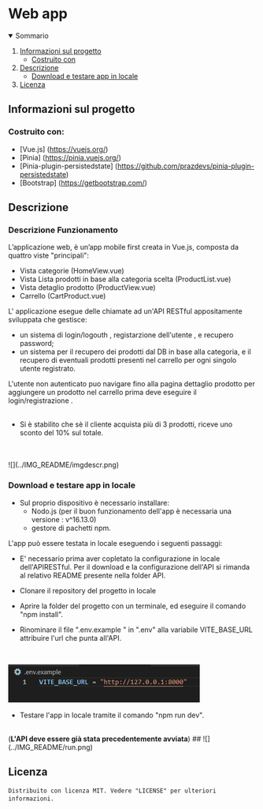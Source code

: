 <h1 algin="center">Web app</h1>

<details open="open">
  <summary>Sommario</summary>
  <ol>
    <li>
      <a href="#informazioni-sul-progetto">Informazioni sul progetto</a>
      <ul>
        <li><a href="#costruito-con">Costruito con</a></li>
      </ul>
    </li>
   <li><a href="#descrizione">Descrizione</a>
     <ul>
        <li><a href="#Download-e-testare-app-in-locale">Download e testare app in locale</a></li>
      </ul>
    </li>
   <li><a href="#licenza">Licenza</a></li>
  <ol>
</details>

<!-- Informazioni sul progetto-->

## Informazioni sul progetto
#### <h3>Costruito con:</h3>

- [Vue.js] (https://vuejs.org/)
- [Pinia] (https://pinia.vuejs.org/)
- [Pinia-plugin-persistedstate] (https://github.com/prazdevs/pinia-plugin-persistedstate)
- [Bootstrap] (https://getbootstrap.com/)

<!--Descrizione-->

## Descrizione

### Descrizione Funzionamento

L’applicazione web, è un’app mobile first creata in Vue.js, composta da quattro viste "principali":

 - Vista categorie  (HomeView.vue)
 - Vista Lista prodotti in base alla categoria scelta (ProductList.vue)
 - Vista detaglio prodotto (ProductView.vue)
 - Carrello (CartProduct.vue)

L' applicazione esegue delle chiamate ad un'API RESTful appositamente sviluppata che gestisce:
 -  un sistema di login/logouth , registarzione dell'utente , e recupero password;
 - un sistema per il recupero dei prodotti dal DB in base alla categoria, e il recupero di eventuali prodotti presenti nel carrello per ogni singolo utente registrato.

L'utente non autenticato puo navigare fino alla pagina dettaglio prodotto per aggiungere un prodotto nel carrello prima deve eseguire il  login/registrazione .
</br>
</br>

- Si è stabilito che sè il cliente acquista più di 3 prodotti, riceve uno sconto del 10% sul totale.
</br>
</br>
![](../IMG_README/imgdescr.png) 

### Download e testare app in locale

- Sul proprio dispositivo è necessario installare: 
   - Nodo.js (per il buon funzionamento dell'app è necessaria una versione : v^16.13.0)
   - gestore di pachetti npm. 

L'app può essere testata in locale eseguendo i seguenti passaggi:

- E' necessario prima aver copletato la configurazione in locale dell'APIRESTful. Per il download e la configurazione dell'API si rimanda al relativo README presente nella folder API.

- Clonare il repository del progetto in locale 

- Aprire la folder del progetto con un terminale, ed eseguire il comando "npm install".
- Rinominare il file ".env.example " in ".env"  alla variabile VITE_BASE_URL attribuire l'url che punta all'API.
</br>

![](../IMG_README/vite_base_url.png)

- Testare l'app in locale tramite il comando "npm run dev".
</br>
(<b>L'API deve essere già stata precedentemente avviata</b>)
##
![](../IMG_README/run.png)

## Licenza

    Distribuito con licenza MIT. Vedere "LICENSE" per ulteriori informazioni.


